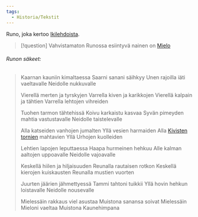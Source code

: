 ```yaml
---
tags:
  - Historia/Tekstit
---
```

Runo, joka kertoo [Ikilehdoista](Ikilehdoista).

>[!question] Vahvistamaton
> Runossa esiintyvä nainen on [Mielo](Mielo.md)


###### Runon säkeet:

>Kaarnan kauniin kimaltaessa 
>Saarni sanani säihkyy 
>Unen rajoilla iäti vaeltavalle 
>Neidolle nukkuvalle 
>
>Vierellä merten ja tyrskyjen 
>Varrella kiven ja karikkojen 
>Vierellä kalpain ja tähtien 
>Varrella lehtojen vihreiden 
>
>Tuohen tarmon tähtehissä 
>Koivu karkaistu kasvaa 
>Syvän pimeyden mahtia vastustavalle 
>Neidolle taistelevalle 
>
>Alla katseiden vanhojen jumalten 
>Yllä vesien harmaiden 
>Alla [Kivisten tornien](Bôl-Thazâdin%20hautatornit.md) mahtavien 
>Yllä Urhojen kuolleiden 
>
>Lehtien lapojen leputtaessa 
>Haapa hurmeinen hehkuu 
>Alle kalman aaltojen uppoavalle 
>Neidolle vajoavalle 
>
>Keskellä hiilen ja hiljaisuuden 
>Reunalla rautaisen rotkon 
>Keskellä kierojen kuiskausten 
>Reunalla mustien vuorten 
>
>Juurten jäärien jähmettyessä 
>Tammi tahtoni tuikkii 
>Yllä hovin hehkun loistavalle 
>Neidolle nousevalle 
>
>Mielessäin rakkaus viel asustaa
>Muistona sanansa soivat 
>Mielessäin Mieloni vaeltaa 
>Muistona Kaunehimpana